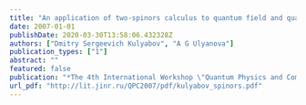 ```yaml
---
title: "An application of two-spinors calculus to quantum field and quantum mechanics problems"
date: 2007-01-01
publishDate: 2020-03-30T13:58:06.432328Z
authors: ["Dmitry Sergeevich Kulyabov", "A G Ulyanova"]
publication_types: ["1"]
abstract: ""
featured: false
publication: "*The 4th International Workshop \"Quantum Physics and Communication'' QPC*"
url_pdf: "http://lit.jinr.ru/QPC2007/pdf/kulyabov_spinors.pdf"
---
```


